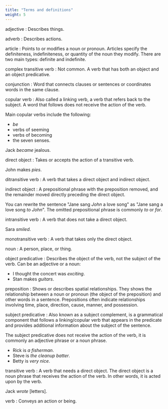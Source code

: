 ```yaml
---
title: "Terms and definitions"
weight: 5
---
```


adjective
: Describes things.

adverb
: Describes actions.

article
: Points to or modifies a noun or pronoun. Articles specify the definiteness, indefiniteness, or quantity of the noun they modify. There are two main types: definite and indefinite.

complex transitive verb
: Not common. A verb that has both an object and an object predicative.

conjunction
: Word that connects clauses or sentences or coordinates words in the same clause.

copular verb
: Also called a linking verb, a verb that refers back to the subject. A word that follows does not receive the action of the verb.

  Main copular verbs include the following:
  - _be_
  - verbs of seeming
  - verbs of becoming
  - the seven senses.

  Jack _became_ jealous.

direct object
: Takes or accepts the action of a transitive verb.

  John makes _pies_.

ditransitive verb
: A verb that takes a direct object and indirect object.

indirect object
: A prepositional phrase with the preposition removed, and the remainder moved directly preceding the direct object.

  You can rewrite the sentence "Jane sang _John_ a love song" as "Jane sang a love song _to John_". The omitted prepositional phrase is commonly _to_ or _for_.

intransitive verb
: A verb that does not take a direct object.
  
  Sara _smiled_.

monotransitive verb
: A verb that takes only the direct object.

noun
: A person, place, or thing.

object predicative
: Describes the object of the verb, not the subject of the verb. Can be an adjective or a noun:
  - I thought the concert was _exciting_.
  - Stan makes _guitars_.

preposition
: Shows or describes spatial relationships. They shows the relationship between a noun or pronoun (the object of the preposition) and other words in a sentence. Prepositions often indicate relationships involving time, place, direction, cause, manner, and possession.

subject predicative
: Also known as a subject complement, is a grammatical component that follows a linking/copular verb that appears in the predicate and provides additional information about the subject of the sentence.

  The subject predicative does not receive the action of the verb, it is commonly an adjective phrase or a noun phrase.

  - Rick is _a fisherman_.
  - Steve is _the cleanup batter_.
  - Betty is _very nice_.

transitive verb
: A verb that needs a direct object. The direct object is a noun phrase that receives the action of the verb. In other words, it is acted upon by the verb.

  Jack _wrote_ [letters].

verb
: Conveys an action or being.